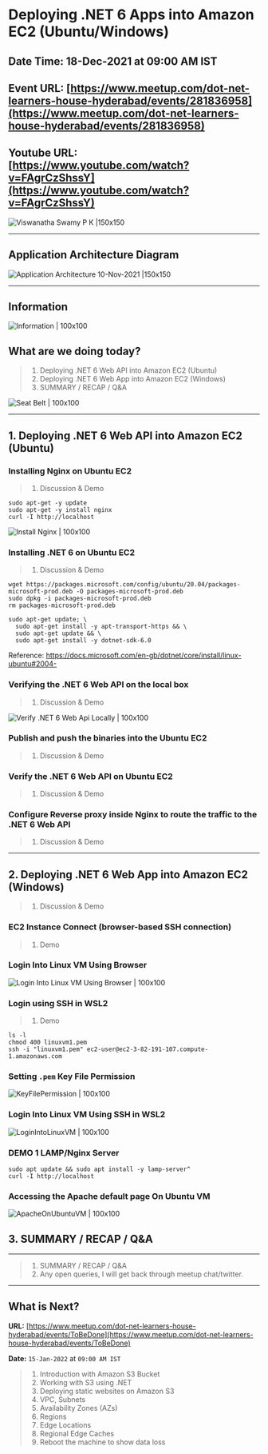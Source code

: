 # Deploying .NET 6 Apps into Amazon EC2 (Ubuntu/Windows)

## Date Time: 18-Dec-2021 at 09:00 AM IST

## Event URL: [https://www.meetup.com/dot-net-learners-house-hyderabad/events/281836958](https://www.meetup.com/dot-net-learners-house-hyderabad/events/281836958)

## Youtube URL: [https://www.youtube.com/watch?v=FAgrCzShssY](https://www.youtube.com/watch?v=FAgrCzShssY)

![Viswanatha Swamy P K |150x150](./documentation/images/ViswanathaSwamyPK.PNG)

---

## Application Architecture Diagram

![Application Architecture 10-Nov-2021 |150x150](./documentation/images/AppArchitecture.PNG)

---


## Information

![Information | 100x100](./documentation/images/Information.PNG)

## What are we doing today?

> 1. Deploying .NET 6 Web API into Amazon EC2 (Ubuntu)
> 1. Deploying .NET 6 Web App into Amazon EC2 (Windows)
> 1. SUMMARY / RECAP / Q&A


![Seat Belt | 100x100](./documentation/images/SeatBelt.PNG)

---

## 1. Deploying .NET 6 Web API into Amazon EC2 (Ubuntu)

### Installing Nginx on Ubuntu EC2

> 1. Discussion & Demo

```
sudo apt-get -y update
sudo apt-get -y install nginx
curl -I http://localhost
```

![Install Nginx | 100x100](./documentation/images/InstallNginx.PNG)

### Installing .NET 6 on Ubuntu EC2
> 1. Discussion & Demo

```
wget https://packages.microsoft.com/config/ubuntu/20.04/packages-microsoft-prod.deb -O packages-microsoft-prod.deb
sudo dpkg -i packages-microsoft-prod.deb
rm packages-microsoft-prod.deb
```

```
sudo apt-get update; \
  sudo apt-get install -y apt-transport-https && \
  sudo apt-get update && \
  sudo apt-get install -y dotnet-sdk-6.0
```

Reference: https://docs.microsoft.com/en-gb/dotnet/core/install/linux-ubuntu#2004-

### Verifying the .NET 6 Web API on the local box
> 1. Discussion & Demo

![Verify .NET 6 Web Api Locally | 100x100](./documentation/images/Verify.NET6WebApiLocally.PNG)

### Publish and push the binaries into the Ubuntu EC2
> 1. Discussion & Demo

### Verify the .NET 6 Web API on Ubuntu EC2
> 1. Discussion & Demo

### Configure Reverse proxy inside Nginx to route the traffic to the .NET 6 Web API
> 1. Discussion & Demo

---

## 2. Deploying .NET 6 Web App into Amazon EC2 (Windows)
> 1. Discussion & Demo

### EC2 Instance Connect (browser-based SSH connection)
> 1. Demo

### Login Into Linux VM Using Browser
![Login Into Linux VM Using Browser | 100x100](./documentation/images/LoginIntoLinuxVM_UsingBrowser.PNG)


### Login using SSH in WSL2
> 1. Demo

```
ls -l
chmod 400 linuxvm1.pem
ssh -i "linuxvm1.pem" ec2-user@ec2-3-82-191-107.compute-1.amazonaws.com
```


### Setting `.pem` Key File Permission
![KeyFilePermission | 100x100](./documentation/images/KeyFilePermission.PNG)

### Login Into Linux VM Using SSH in WSL2
![LoginIntoLinuxVM | 100x100](./documentation/images/LoginIntoLinuxVM.PNG)

### DEMO 1 LAMP/Nginx Server

```
sudo apt update && sudo apt install -y lamp-server^
curl -I http://localhost
```

### Accessing the Apache  default page On Ubuntu VM
![ApacheOnUbuntuVM | 100x100](./documentation/images/ApacheOnUbuntuVM.PNG)



## 3. SUMMARY / RECAP / Q&A

---

> 1. SUMMARY / RECAP / Q&A
> 2. Any open queries, I will get back through meetup chat/twitter.

---

## What is Next? 

**URL:** [https://www.meetup.com/dot-net-learners-house-hyderabad/events/ToBeDone](https://www.meetup.com/dot-net-learners-house-hyderabad/events/ToBeDone)

**Date:** `15-Jan-2022` at `09:00 AM IST`

> 1. Introduction with Amazon S3 Bucket
> 1. Working with S3 using .NET
> 1. Deploying static websites on Amazon S3
> 1. VPC, Subnets
> 1. Availability Zones (AZs)
> 1. Regions
> 1. Edge Locations
> 1. Regional Edge Caches
> 1. Reboot the machine to show data loss
